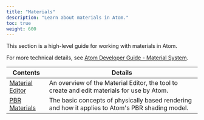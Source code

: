 ```yaml
---
title: "Materials"
description: "Learn about materials in Atom."
toc: true
weight: 600
---  
```


This section is a high-level guide for working with materials in Atom. 

For more technical details, see [Atom Developer Guide - Material System](/docs/atom-guide/core-systems/materials/_index.md).

| Contents                        | Details |
|--------------------------------------|---------|
| [Material Editor](material-editor.md) | An overview of the Material Editor, the tool to create and edit materials for use by Atom. |
| [PBR Materials](pbr.md) | The basic concepts of physically based rendering and how it applies to Atom's PBR shading model. |
